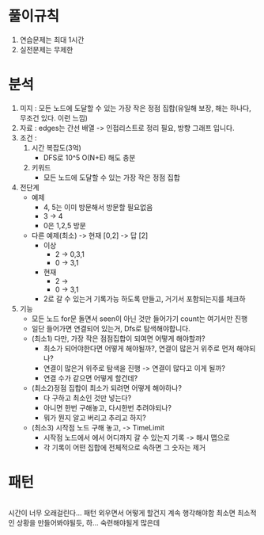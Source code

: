 # 풀이규칙
1. 연습문제는 최대 1시간
2. 실전문제는 무제한

# 분석

1. 미지 : 모든 노드에 도달할 수 있는 가장 작은 정점 집합(유일해 보장, 해는 하나다, 무조건 있다. 이런 느낌)
2. 자료 :  edges는 간선 배열 -> 인접리스트로 정리 필요, 방향 그래프 입니다.
3. 조건 :  
   1. 시간 복잡도(3억)
      - DFS로 10^5 O(N+E) 해도 충분
   2. 키워드
      - 모든 노드에 도달할 수 있는 가장 작은 정점 집합
4. 전단계
   - 예제
     - 4, 5는 이미 방문해서 방문할 필요없음 
     - 3 -> 4
     - 0은 1,2,5 방문
   - 다른 예제(최소) -> 현재 [0,2] -> 답 [2]
     - 이상 
       - 2 -> 0,3,1
       - 0 -> 3,1
     - 현재 
       - 2 ->
       - 0 -> 3,1
     - 2로 갈 수 있는거 기록가능 하도록 만들고, 거기서 포함되는지를 체크하
5. 기능
   - 모든 노드 for문 돌면서 seen이 아닌 것만 들어가기 count는 여기서만 진행
   - 일단 들어가면 연결되어 있는거, Dfs로 탐색해야합니다. 
   - (최소1) 다만, 가장 작은 점점집합이 되여면 어떻게 해야할까? 
     - 최소가 되어야한다면 어떻게 해야될까?, 연결이 많은거 위주로 먼저 해야되나?
     - 연결이 많은거 위주로 탐색을 진행 -> 연결이 많다고 이게 될까?
     - 연결 수가 같으면 어떻게 할건데? 
   - (최소2)정점 집합이 최소가 되려면 어떻게 해야하나? 
     - 다 구하고 최소인 것만 넣는다?
     - 아니면 한번 구해놓고, 다시한번 추려야되나?
     - 뭐가 뭔지 알고 버리고 추리고 하지? 
   - (최소3) 시작점 노드 구해 놓고, -> TimeLimit
     - 시작점 노드에서 에서 어디까지 갈 수 있는지 기록 -> 해시 맵으로
     - 각 기록이 어떤 집합에 전체적으로 속하면 그 숫자는 제거

# 패턴
```text

```


시간이 너무 오래걸린다... 패턴 외우면서 어떻게 할건지 계속 행각해야함
최소면 최소적인 상황을 만들어봐야될듯, 하... 숙련해야될게 많은데